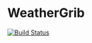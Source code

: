 # WeatherGrib

[![Build Status](https://github.com/elite026@gmail.com/WeatherGrib.jl/actions/workflows/CI.yml/badge.svg?branch=master)](https://github.com/elite026@gmail.com/WeatherGrib.jl/actions/workflows/CI.yml?query=branch%3Amaster)
